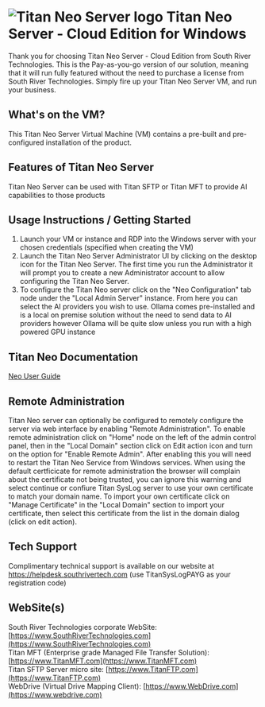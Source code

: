 # <img src="https://srtcdnstorage.blob.core.windows.net/software/nextgen/slserver/titansyslog48.png" alt="Titan Neo Server logo"> Titan Neo Server - Cloud Edition for Windows </img>

Thank you for choosing Titan Neo Server - Cloud Edition from South River Technologies. This is the Pay-as-you-go version of our solution, meaning that it will run fully featured without the need to purchase a license from South River Technologies. Simply fire up your Titan Neo Server VM, and run your business.

## What's on the VM?

This Titan Neo Server Virtual Machine (VM) contains a pre-built and pre-configured installation of the product.

## Features of Titan Neo Server

Titan Neo Server can be used with Titan SFTP or Titan MFT to provide AI capabilities to those products

## Usage Instructions / Getting Started 

1. Launch your VM or instance and RDP into the Windows server with your chosen credentials (specified when creating the VM)
2. Launch the Titan Neo Server Administrator UI by clicking on the desktop icon for the Titan Neo Server. The first time you run the Administrator it will prompt you to create a new Administrator account to allow configuring the Titan Neo Server.
3. To configure the Titan Neo server click on the "Neo Configuration" tab node under the "Local Admin Server" instance. From here you can select the AI providers you wish to use. Ollama comes pre-installed and is a local on premise solution without the need to send data to AI providers however Ollama will be quite slow unless you run with a high powered GPU instance

## Titan Neo Documentation

[Neo User Guide](https://github.com/southrivertech/titanneo.pub/blob/main/cloud-marketplace/gettingstarted.pdf)

## Remote Administration

Titan Neo server can optionally be configured to remotely configure the server via web interface by enabling "Remote Administration". To enable remote administration click on "Home" node on the left of the admin control panel, then in the "Local Domain" section click on Edit action icon and turn on the option for "Enable Remote Admin". After enabling this you will need to restart the Titan Neo Service from Windows services. When using the default certficicate for remote administration the browser will complain about the certificate not being trusted, you can ignore this warning and select continue or confiure Titan SysLog server to use your own certificate to match your domain name. To import your own certificate click on "Manage Certificate" in the "Local Domain" section to import your certificate, then select this certificate from the list in the domain dialog (click on edit action).

## Tech Support

Complimentary technical support is available on our website at https://helpdesk.southrivertech.com (use TitanSysLogPAYG as your registration code)

## WebSite(s)

South River Technologies corporate WebSite:  [https://www.SouthRiverTechnologies.com](https://www.SouthRiverTechnologies.com)<br/>
Titan MFT (Enterprise grade Managed File Transfer Solution): [https://www.TitanMFT.com](https://www.TitanMFT.com)<br/>
Titan SFTP Server micro site: [https://www.TitanFTP.com](https://www.TitanFTP.com)<br/>
WebDrive (Virtual Drive Mapping Client): [https://www.WebDrive.com](https://www.webdrive.com)<br/>
